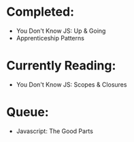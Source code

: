 # Completed:
  * You Don't Know JS: Up & Going
  * Apprenticeship Patterns
  
# Currently Reading: 
  * You Don't Know JS: Scopes & Closures
  
# Queue: 
  * Javascript: The Good Parts
